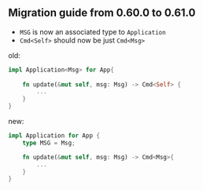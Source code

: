 ## Migration guide from 0.60.0 to 0.61.0

- `MSG` is now an associated type to `Application`
- `Cmd<Self>` should now be just `Cmd<Msg>`

old:
```rust
impl Application<Msg> for App{
    
    fn update(&mut self, msg: Msg) -> Cmd<Self> {
        ...
    }
}
```
new:
```rust
impl Application for App {
    type MSG = Msg;

    fn update(&mut self, msg: Msg) -> Cmd<Msg>{
        ...
    }
}
```

